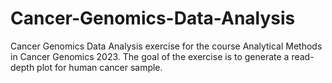 # Cancer-Genomics-Data-Analysis
Cancer Genomics Data Analysis exercise for the course Analytical Methods in Cancer Genomics 2023. The goal of the exercise is to generate a read-depth plot for human cancer sample.

